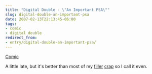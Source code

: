 ```yaml
---
title: "Digital Double - \"An Important PSA\""
slug: digital-double-an-important-psa
date: 2007-02-13T22:13:45-06:00
tags:
- comic
- digital double
redirect_from:
- entry/digital-double-an-important-psa/
---
```

[Comic](http://digitaldouble.smackjeeves.com/comics/114789/)

A little late, but it's better than most of my [filler](http://digitaldouble.smackjeeves.com/comics/70642/) [crap](http://digitaldouble.smackjeeves.com/comics/80390/) so I call it even.

